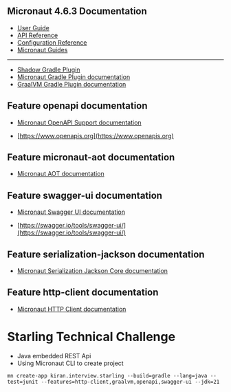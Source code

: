 ## Micronaut 4.6.3 Documentation

- [User Guide](https://docs.micronaut.io/4.6.3/guide/index.html)
- [API Reference](https://docs.micronaut.io/4.6.3/api/index.html)
- [Configuration Reference](https://docs.micronaut.io/4.6.3/guide/configurationreference.html)
- [Micronaut Guides](https://guides.micronaut.io/index.html)
---

- [Shadow Gradle Plugin](https://plugins.gradle.org/plugin/com.github.johnrengelman.shadow)
- [Micronaut Gradle Plugin documentation](https://micronaut-projects.github.io/micronaut-gradle-plugin/latest/)
- [GraalVM Gradle Plugin documentation](https://graalvm.github.io/native-build-tools/latest/gradle-plugin.html)
## Feature openapi documentation

- [Micronaut OpenAPI Support documentation](https://micronaut-projects.github.io/micronaut-openapi/latest/guide/index.html)

- [https://www.openapis.org](https://www.openapis.org)


## Feature micronaut-aot documentation

- [Micronaut AOT documentation](https://micronaut-projects.github.io/micronaut-aot/latest/guide/)


## Feature swagger-ui documentation

- [Micronaut Swagger UI documentation](https://micronaut-projects.github.io/micronaut-openapi/latest/guide/index.html)

- [https://swagger.io/tools/swagger-ui/](https://swagger.io/tools/swagger-ui/)


## Feature serialization-jackson documentation

- [Micronaut Serialization Jackson Core documentation](https://micronaut-projects.github.io/micronaut-serialization/latest/guide/)


## Feature http-client documentation

- [Micronaut HTTP Client documentation](https://docs.micronaut.io/latest/guide/index.html#nettyHttpClient)

# Starling Technical Challenge
- Java embedded REST Api
- Using Micronaut CLI to create project
```
mn create-app kiran.interview.starling --build=gradle --lang=java --test=junit --features=http-client,graalvm,openapi,swagger-ui --jdk=21
```


